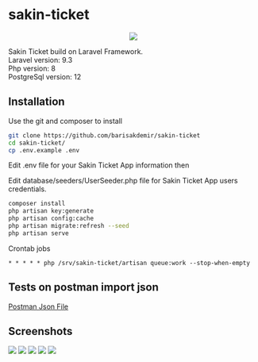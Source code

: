 # sakin-ticket
<p align="center">
  <img src="https://sakinticket.sakinadam.com/static/st-logo-dark.png" />
</p>

Sakin Ticket build on Laravel Framework. <br />
Laravel version: 9.3 <br />
Php version: 8 <br />
PostgreSql version: 12 <br />

## Installation

Use the git and composer to install

```bash
git clone https://github.com/barisakdemir/sakin-ticket
cd sakin-ticket/
cp .env.example .env
```

Edit .env file for your Sakin Ticket App information then

Edit database/seeders/UserSeeder.php file for Sakin Ticket App users credentials.

```bash
composer install
php artisan key:generate
php artisan config:cache
php artisan migrate:refresh --seed
php artisan serve
```

Crontab jobs

```
* * * * * php /srv/sakin-ticket/artisan queue:work --stop-when-empty
```

## Tests on postman import json

[Postman Json File](https://github.com/barisakdemir/sakin-ticket/blob/main/sakin-ticket.postman_collection.json)

## Screenshots
<img src="https://sakinticket.sakinadam.com/static/screenshots/dashboard.png" />
<img src="https://sakinticket.sakinadam.com/static/screenshots/agent-tickets.png" />
<img src="https://sakinticket.sakinadam.com/static/screenshots/agent-ticket-detail.png" />
<img src="https://sakinticket.sakinadam.com/static/screenshots/departments.png" />
<img src="https://sakinticket.sakinadam.com/static/screenshots/department-report.png" />
